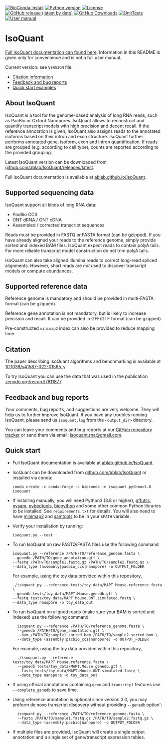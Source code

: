 [![BioConda Install](https://img.shields.io/conda/dn/bioconda/isoquant.svg?style=flag&label=BioConda%20install)](https://anaconda.org/bioconda/isoquant)
[![Python version](https://img.shields.io/badge/python-3.8-blue)](https://www.python.org/downloads/)
[![License](https://img.shields.io/badge/licence-GPLv2-blue)](https://www.gnu.org/licenses/old-licenses/gpl-2.0)
[![GitHub release (latest by date)](https://img.shields.io/github/v/release/ablab/IsoQuant)](https://github.com/ablab/IsoQuant/releases/)
[![GitHub Downloads](https://img.shields.io/github/downloads/ablab/IsoQuant/total.svg?style=social&logo=github&label=Download)](https://github.com/ablab/IsoQuant/releases)
[![UnitTests](https://github.com/ablab/IsoQuant/actions/workflows/Unit_tests.yml/badge.svg)](https://github.com/ablab/IsoQuant/actions/workflows/Unit_tests.yml)
[![User manual](https://github.com/ablab/IsoQuant/actions/workflows/docs.yml/badge.svg)](https://ablab.github.io/IsoQuant/)


# IsoQuant

[Full IsoQuant documentation can found here](https://ablab.github.io/IsoQuant/).
Information in this README is given only for convenience and is not a full user manual.

Current version: see `VERSION` file.

* [Citation information](#citation)
* [Feedback and bug reports](#feedback-and-bug-reports)
* [Quick start examples](#quick-start)


## About IsoQuant

IsoQuant is a tool for the genome-based analysis of long RNA reads, such as PacBio or
Oxford Nanopores. IsoQuant allows to reconstruct and quantify transcript models with
high precision and decent recall. If the reference annotation is given, IsoQuant also
assigns reads to the annotated isoforms based on their intron and exon structure.
IsoQuant further performs annotated gene, isoform, exon and intron quantification.
If reads are grouped (e.g. according to cell type), counts are reported according to the provided grouping.

Latest IsoQuant version can be downloaded from [github.com/ablab/IsoQuant/releases/latest](https://github.com/ablab/IsoQuant/releases/latest).

Full IsoQuant documentation is available at [ablab.github.io/IsoQuant](https://ablab.github.io/IsoQuant/).

## Supported sequencing data

IsoQuant support all kinds of long RNA data:
* PacBio CCS
* ONT dRNA / ONT cDNA
* Assembled / corrected transcript sequences

Reads must be provided in FASTQ or FASTA format (can be gzipped). If you have already aligned your reads to the reference genome, simply provide sorted and indexed BAM files.
IsoQuant expect reads to contain polyA tails. For more reliable transcript model construction do not trim polyA tails.

IsoQuant can also take aligned Illumina reads to correct long-read spliced alignments. However, short reads are _not_
used to discover transcript models or compute abundances.


## Supported reference data

Reference genome is mandatory and should be provided in multi-FASTA format (can be gzipped).

Reference gene annotation is not mandatory, but is likely to increase precision and recall.
It can be provided in GFF/GTF format (can be gzipped).

Pre-constructed `minimap2` index can also be provided to reduce mapping time.


## Citation
The paper describing IsoQuant algorithms and benchmarking is available at [10.1038/s41587-022-01565-y](https://doi.org/10.1038/s41587-022-01565-y).

To try IsoQuant you can use the data that was used in the publication [zenodo.org/record/7611877](https://zenodo.org/record/7611877).


## Feedback and bug reports
Your comments, bug reports, and suggestions are very welcome. They will help us to further improve IsoQuant. If you have any troubles running IsoQuant, please send us `isoquant.log` from the `<output_dir>` directory.

You can leave your comments and bug reports at our [GitHub repository tracker](https://github.com/ablab/IsoQuant/issues) or send them via email: isoquant.rna@gmail.com.



## Quick start

*   Full IsoQuant documentation is available at [ablab.github.io/IsoQuant](https://ablab.github.io/IsoQuant/).

*   IsoQuant can be downloaded from [github.com/ablab/IsoQuant](https://github.com/ablab/IsoQuant) or installed via conda:

        conda create -c conda-forge -c bioconda -n isoquant python=3.8 isoquant

*   If installing manually, you will need Python3 (3.8 or higher), [gffutils](https://pythonhosted.org/gffutils/installation.html), [pysam](https://pysam.readthedocs.io/en/latest/index.html), [pybedtools](https://daler.github.io/pybedtools/), [biopython](https://biopython.org/) and some other common Python libraries to be installed. See `requirements.txt` for details. You will also need to have [minimap2](https://github.com/lh3/minimap2) and [samtools](http://www.htslib.org/download/) to be in your `$PATH` variable.

*   Verify your installation by running:

        isoquant.py --test

*   To run IsoQuant on raw FASTQ/FASTA files use the following command

        isoquant.py --reference /PATH/TO/reference_genome.fasta \
        --genedb /PATH/TO/gene_annotation.gtf \
        --fastq /PATH/TO/sample1.fastq.gz /PATH/TO/sample2.fastq.gz \
        --data_type (assembly|pacbio_ccs|nanopore) -o OUTPUT_FOLDER

    For example, using the toy data provided within this repository,

        ./isoquant.py --reference tests/toy_data/MAPT.Mouse.reference.fasta \
        --genedb tests/toy_data/MAPT.Mouse.genedb.gtf \
        --fastq tests/toy_data/MAPT.Mouse.ONT.simulated.fastq \
        --data_type nanopore -o toy_data_out


* To run IsoQuant on aligned reads (make sure your BAM is sorted and indexed) use the following command:

        isoquant.py --reference /PATH/TO/reference_genome.fasta \
        --genedb /PATH/TO/gene_annotation.gtf \
        --bam /PATH/TO/sample1.sorted.bam /PATH/TO/sample2.sorted.bam \
        --data_type (assembly|pacbio_ccs|nanopore) -o OUTPUT_FOLDER

    For example, using the toy data provided within this repository,

        ./isoquant.py --reference tests/toy_data/MAPT.Mouse.reference.fasta \
        --genedb tests/toy_data/MAPT.Mouse.genedb.gtf \
        --fastq tests/toy_data/MAPT.Mouse.ONT.simulated.fastq \
        --data_type nanopore -o toy_data_out

* If using official annotations containing `gene` and `transcript` features use `--complete_genedb` to save time.

* Using reference annotation is optional since version 3.0, you may preform de novo transcript discovery without providing `--genedb` option':

        isoquant.py --reference /PATH/TO/reference_genome.fasta \
        --fastq /PATH/TO/sample1.fastq.gz /PATH/TO/sample2.fastq.gz \
        --data_type (assembly|pacbio|nanopore) -o OUTPUT_FOLDER

* If multiple files are provided, IsoQuant will create a single output annotation and a single set of gene/transcript expression tables.

